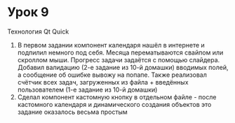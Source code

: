 # Урок 9
Технология Qt Quick

1. В первом задании компонент календаря нашёл в интернете и подпилил немного под себя. Месяца перематываются свайпом или скроллом мыши. Прогресс задачи задаётся с помощью слайдера. Добавил валидацию (2-е задание из 10-й домашки) вводимых полей, а сообщение об ошибке вывожу на попапе. Также реализовал счётчик всех задач, загруженных из файла + введённых пользователем (1-е задание из 10-й домашки)   
2. Сделал компонент кастомную кнопку в отдельном файле - после кастомного календаря и динамического создания объектов это задание оказалось весьма простым
